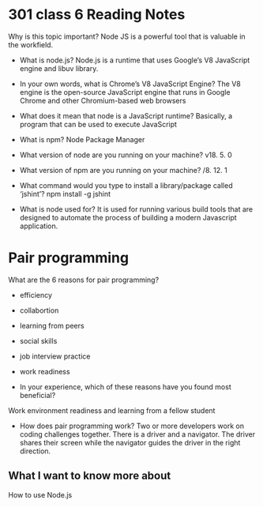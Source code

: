 # 301 class 6 Reading Notes
Why is this topic important?
Node JS is a powerful tool that is valuable in the workfield.

- What is node.js?
Node.js is a runtime that uses Google’s V8 JavaScript engine and libuv library.

- In your own words, what is Chrome’s V8 JavaScript Engine?
The V8 engine is the open-source JavaScript engine that runs in Google Chrome and other Chromium-based web browsers

- What does it mean that node is a JavaScript runtime?
Basically, a program that can be used to execute JavaScript

- What is npm?
Node Package Manager

- What version of node are you running on your machine?
v18. 5. 0

- What version of npm are you running on your machine?
/8. 12. 1

- What command would you type to install a library/package called ‘jshint’?
npm install -g jshint

- What is node used for?
It is used for running various build tools that are designed to automate the process of building a modern Javascript application.

# Pair programming 

What are the 6 reasons for pair programming?
- efficiency
- collabortion
- learning from peers
- social skills
- job interview practice
- work readiness

- In your experience, which of these reasons have you found most beneficial?

Work environment readiness and learning from a fellow student

- How does pair programming work?
Two or more developers work on coding challenges together. There is a driver and a navigator. The driver shares their screen while the navigator guides the driver in the right direction.

## What I want to know more about
How to use Node.js

